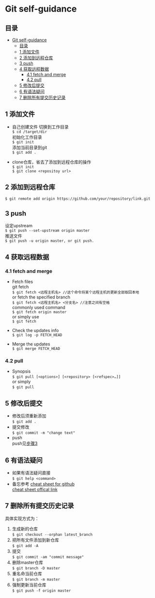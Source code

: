 # Git self-guidance  
## 目录  
- [Git self-guidance](#git-self-guidance)
  - [目录](#目录)
  - [1 添加文件](#1-添加文件)
  - [2 添加到远程仓库](#2-添加到远程仓库)
  - [3 push](#3-push)
  - [4 获取远程数据](#4-获取远程数据)
    - [4.1 fetch and merge](#41-fetch-and-merge)
    - [4.2 pull](#42-pull)
  - [5 修改后提交](#5-修改后提交)
  - [6 有语法疑问](#6-有语法疑问)
  - [7 删除所有提交历史记录](#7-删除所有提交历史记录)

## 1 添加文件
* 自己创建文件
切换到工作目录  
`$ cd /target/dir`  
初始化工作目录  
`$ git init`  
添加当前目录到git  
`$ git add .`  

* clone仓库，省去了添加到远程仓库的操作  
`$ git init`  
`$ git clone <repositoy url>`  

## 2 添加到远程仓库
`$ git remote add origin https://github.com/your/repository/link.git`  

## 3 push 
设定upstream  
`$ git push --set-upstream origin master`  
推送文件  
`$ git push -u origin master, or git push.`  

## 4 获取远程数据
### 4.1 fetch and merge  
* Fetch files  
git fetch  
`$ git fetch <远程主机名> //这个命令将某个远程主机的更新全部取回本地`  
or fetch the specified branch  
`$ git fetch <远程主机名> <分支名> //注意之间有空格`  
commonly used command  
`$ git fetch origin master`  
or simply use  
`$ git fetch`  

* Check the updates info  
`$ git log -p FETCH_HEAD`  

* Merge the updates  
`$ git merge FETCH_HEAD`  

### 4.2 pull
* Synopsis  
`$ git pull [<options>] [<repository> [<refspec>…]]`  
or simply  
`$ git pull`  

## 5 修改后提交
* 修改后须重新添加  
`$ git add .`  
* 提交修改  
`$ git commit -m "change text"`  
* push  
push见[步骤3](#3-push)  
## 6 有语法疑问
* 如果有语法疑问直接  
`$ git help <command>`  
* 备忘参考
[cheat sheet for github](/docs/github-git-cheat-sheet.pdf)  
[cheat sheet offical link](https://github.github.com/training-kit/downloads/github-git-cheat-sheet.pdf)

## 7 删除所有提交历史记录  
具体实现方式为：  
1. 生成新的仓库  
`$ git checkout --orphan latest_branch `  
1. 把所有文件添加到新仓库  
`$ git add -A`  
1. 提交  
`$ git commit -am "commit message" `  
1. 删除master仓库  
`$ git branch -D master `  
1. 重名命当前仓库  
`$ git branch -m master `  
1. 强制更新当前仓库  
`$ git push -f origin master `    



